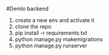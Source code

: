 #Demlo backend

1. create a new env and activate it
2. clone the repo
3. pip install -r requirements.txt
4. python manage.py makemigrations
5. python manage.py runserver
